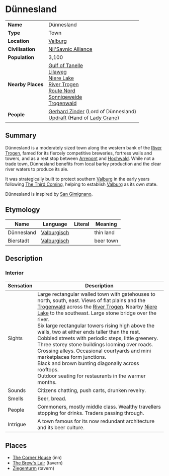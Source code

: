 # Dünnesland

|||
| --- | --- |
| **Name** | Dünnesland | place.4
| **Type** | Town |
| **Location** | [Valburg](../../civilisations/nilsavnic-alliance/states/valburg.md) |
| **Civilisation** | [Nil'Savnic Alliance](../../civilisations/nilsavnic-alliance/nilsavnic-alliance.md) |
| **Population** | 3,100 |
| **Nearby Places** | [Gulf of Tanelle](../seas-oceans/gulf-of-tanelle.md)<br>[Lilaweg](../roads/lilaweg.md)<br>[Niere Lake](../rivers-lakes/niere-lake.md)<br>[River Trogen](../rivers-lakes/river-trogen.md)<br>[Route Nord](../roads/route-nord.md)<br>[Sonnigeweide](../villages/sonnigeweide.md)<br>[Trogenwald](../forests/trogenwald.md) |
| **People** | [Gerhard Zinder](../../characters/gerhard-zinder.md) (Lord of Dünnesland)<br>[Updraft](../../characters/updraft.md) (Hand of [Lady Crane](../../organisations/lady-crane.md)) |

## Summary

Dünnesland is a moderately sized town along the western bank of the [River Trogen](../rivers-lakes/river-trogen.md), famed for its fiercely competitive breweries, fortress walls and towers, and as a rest stop between [Arrepont](../cities/arrepont.md) and [Hochwald](../cities/hochwald.md). While not a trade town, Dünnesland benefits from local barley production and the clear river waters to produce its ale.

It was strategically built to protect southern [Valburg](../../civilisations/nilsavnic-alliance/states/valburg.md) in the early years following [The Third Coming](../../history/events/the-third-coming.md), helping to establish [Valburg](../../civilisations/nilsavnic-alliance/states/valburg.md) as its own state.

Dünnesland is inspired by [San Gimignano](https://en.wikipedia.org/wiki/San_Gimignano).

## Etymology

| Name | Language | Literal | Meaning | 
| --- | --- | --- | --- |
| Dünnesland | [Valburgisch](../../languages/valburgisch.md) || thin land |
| Bierstadt | [Valburgisch](../../languages/valburgisch.md) || beer town |

## Description

### Interior

| Sensation | Description |
| ---- | --- |
| Sights | Large rectangular walled town with gatehouses to north, south, east. Views of flat plains and the [Trogenwald](../forests/trogenwald.md) across the [River Trogen](../rivers-lakes/river-trogen.md). Nearby [Niere Lake](../rivers-lakes/niere-lake.md) to the southeast. Large stone bridge over the river.<br>Six large rectangular towers rising high above the walls, two at either ends taller than the rest.<br>Cobbled streets with periodic steps, little greenery. Three storey stone buildings looming over roads. Crossing alleys. Occasional courtyards and mini marketplaces form junctions.<br>Black and brown bunting diagonally across rooftops.<br>Outdoor seating for restaurants in the warmer months. |
| Sounds | Citizens chatting, push carts, drunken revelry. |
| Smells | Beer, bread. |
| People | Commoners, mostly middle class. Wealthy travellers stopping for drinks. Traders passing through. |
| Intrigue | A town famous for its now redundant architecture and its beer culture. |

## Places

- [The Corner House](../buildings/inns-taverns/the-corner-house.md) (inn)
- [The Brew's Lair](../buildings/inns-taverns/the-brews-lair.md) (tavern)
- [Ziegenturm](../buildings/inns-taverns/ziegenturm.md) (tavern)
